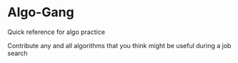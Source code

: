 # Algo-Gang
Quick reference for algo practice

Contribute any and all algorithms that you think might be useful during a job search
